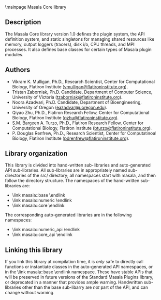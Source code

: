 \mainpage Masala Core library

## Description

The Masala Core library version 1.0 defines the plugin system, the API definition system, and static singletons for managing shared resources like memory, output loggers (tracers), disk i/o, CPU threads, and MPI processes.  It also defines base classes for certain types of Masala plugin modules.

## Authors

- Vikram K. Mulligan, Ph.D., Research Scientist, Center for Computational Biology, Flatiron Institute (vmulligan@flatironinstitute.org).
- Tristan Zaborniak, Ph.D. Candidate, Department of Computer Science, University of Victoria (tzaborniak@flatironinstitute.org).
- Noora Azadvari, Ph.D. Candidate, Department of Bioengineering, University of Oregon (eazadvar@uoregon.edu).
- Qiyao Zhu, Ph.D., Flatiron Research Fellow, Center for Computational Biology, Flatiron Institute (qzhu@flatironinstitute.org).
- S.M. Bargeen A. Turzo, Ph.D., Flatiron Research Fellow, Center for Computational Biology, Flatiron Institute (bturzo@flatironinstitute.org).
- P. Douglas Renfrew, Ph.D., Research Scientist, Center for Computatinoal Biology, Flatiron Institute (pdrenfrew@flatironinstitute.org).

## Library organization

This library is divided into hand-written sub-libraries and auto-generated API sub-libraries.  All sub-libraries are in appropriately named sub-directories of the src/ directory; all namespaces start with masala, and then follow the directory structure.  The namespaces of the hand-written sub-libraries are:

- \link masala::base \endlink
- \link masala::numeric \endlink
- \link masala::core \endlink

The corresponding auto-generated libraries are in the following namespaces:

- \link masala::numeric_api \endlink
- \link masala::core_api \endlink

## Linking this library

If you link this library at compilation time, it is _only_ safe to directly call functions or instantiate classes in the auto-generated API namespaces, or in the \link masala::base \endlink namespace.  These have stable APIs that will be preserved in future versions of the Standard Masala Plugins library, or deprecated in a manner that provides ample warning.  Handwritten sub-libraries other than the base sub-libarry are _not_ part of the API, and can change without warning.

